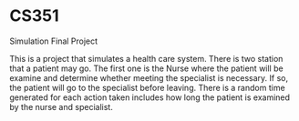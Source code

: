 # CS351
Simulation Final Project

This is a project that simulates a health care system. There is two station that a patient may go. The first one is the Nurse where the patient will be examine and 
determine whether meeting the specialist is necessary. If so, the patient will go to the specialist before leaving. There is a random time generated for each action
taken includes how long the patient is examined by the nurse and specialist. 
